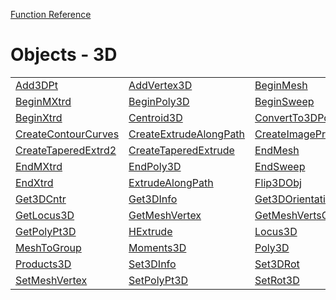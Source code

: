 [Function Reference](../README.md)

# Objects - 3D
| | | |
|---|---|---|
| [Add3DPt](../Functions/Add3DPt.md) | [AddVertex3D](../Functions/AddVertex3D.md) | [BeginMesh](../Functions/BeginMesh.md) |
| [BeginMXtrd](../Functions/BeginMXtrd.md) | [BeginPoly3D](../Functions/BeginPoly3D.md) | [BeginSweep](../Functions/BeginSweep.md) |
| [BeginXtrd](../Functions/BeginXtrd.md) | [Centroid3D](../Functions/Centroid3D.md) | [ConvertTo3DPolys](../Functions/ConvertTo3DPolys.md) |
| [CreateContourCurves](../Functions/CreateContourCurves.md) | [CreateExtrudeAlongPath](../Functions/CreateExtrudeAlongPath.md) | [CreateImageProp](../Functions/CreateImageProp.md) |
| [CreateTaperedExtrd2](../Functions/CreateTaperedExtrd2.md) | [CreateTaperedExtrude](../Functions/CreateTaperedExtrude.md) | [EndMesh](../Functions/EndMesh.md) |
| [EndMXtrd](../Functions/EndMXtrd.md) | [EndPoly3D](../Functions/EndPoly3D.md) | [EndSweep](../Functions/EndSweep.md) |
| [EndXtrd](../Functions/EndXtrd.md) | [ExtrudeAlongPath](../Functions/ExtrudeAlongPath.md) | [Flip3DObj](../Functions/Flip3DObj.md) |
| [Get3DCntr](../Functions/Get3DCntr.md) | [Get3DInfo](../Functions/Get3DInfo.md) | [Get3DOrientation](../Functions/Get3DOrientation.md) |
| [GetLocus3D](../Functions/GetLocus3D.md) | [GetMeshVertex](../Functions/GetMeshVertex.md) | [GetMeshVertsCnt](../Functions/GetMeshVertsCnt.md) |
| [GetPolyPt3D](../Functions/GetPolyPt3D.md) | [HExtrude](../Functions/HExtrude.md) | [Locus3D](../Functions/Locus3D.md) |
| [MeshToGroup](../Functions/MeshToGroup.md) | [Moments3D](../Functions/Moments3D.md) | [Poly3D](../Functions/Poly3D.md) |
| [Products3D](../Functions/Products3D.md) | [Set3DInfo](../Functions/Set3DInfo.md) | [Set3DRot](../Functions/Set3DRot.md) |
| [SetMeshVertex](../Functions/SetMeshVertex.md) | [SetPolyPt3D](../Functions/SetPolyPt3D.md) | [SetRot3D](../Functions/SetRot3D.md) |

